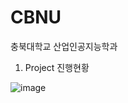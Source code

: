 # CBNU
충북대학교 산업인공지능학과

1. Project 진행현황

![image](https://user-images.githubusercontent.com/23616987/174737597-6516f22b-c4eb-4e77-81e4-ee25e30bbce6.png)

